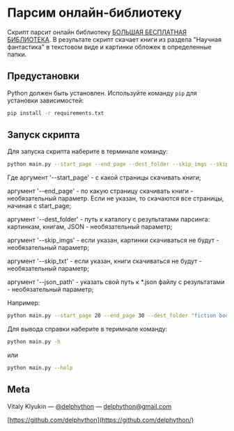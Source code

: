 # Парсим онлайн-библиотеку

Скрипт парсит онлайн библиотеку [БОЛЬШАЯ БЕСПЛАТНАЯ БИБЛИОТЕКА](https://tululu.org/). В результате скрипт скачает книги из раздела "Научная фантастика" в текстовом виде и картинки обложек в определенные папки.

## Предустановки

Python должен быть установлен. Используйте команду `pip` для установки зависимостей:
```bash
pip install -r requirements.txt
```

## Запуск скрипта

Для запуска скрипта наберите в терминале команду:
```sh
python main.py --start_page --end_page --dest_folder --skip_imgs --skip_txt --json_path
```
Где аргумент '--start_page' - с какой страницы скачивать книги;

аргумент '--end_page' - по какую страницу скачивать книги - необязательный параметр. Если не указан, то скачаются все страницы, начиная с start_page;

аргумент '--dest_folder' - путь к каталогу с результатами парсинга: картинкам, книгам, JSON - необязательный параметр;

аргумент '--skip_imgs' - если указан, картинки скачиваться не будут - необязательный параметр;

аргумент '--skip_txt' - если указан, книги скачиваться не будут - необязательный параметр;

аргумент '--json_path' - указать свой путь к *.json файлу с результатами - необязательный параметр;

Например:
```sh
python main.py --start_page 20 --end_page 30 --dest_folder "fiction books" --skip_imgs --skip_txt --json_path "c:/test/books.json"
```
Для вывода справки наберите в теримнале команду:
```sh
python main.py -h
```
или
```sh
python main.py --help
```

## Meta

Vitaly Klyukin — [@delphython](https://t.me/delphython) — [delphython@gmail.com](mailto:delphython@gmail.com)

[https://github.com/delphython](https://github.com/delphython/)
